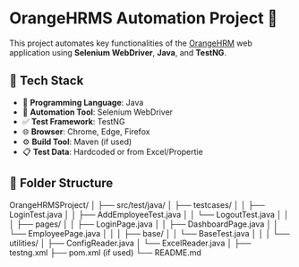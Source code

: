 # OrangeHRMS Automation Project 🧪

This project automates key functionalities of the [OrangeHRM](https://opensource-demo.orangehrmlive.com/) web application using **Selenium WebDriver**, **Java**, and **TestNG**.

## 🔧 Tech Stack

- 🧠 **Programming Language**: Java
- 🤖 **Automation Tool**: Selenium WebDriver
- ✅ **Test Framework**: TestNG
- 🌐 **Browser**: Chrome, Edge, Firefox
- ⚙️ **Build Tool**: Maven (if used)
- 📋 **Test Data**: Hardcoded or from Excel/Propertie

## 📂 Folder Structure
OrangeHRMSProject/ │ ├── src/test/java/ │ ├── testcases/ │ │ ├── LoginTest.java │ │ ├── AddEmployeeTest.java │ │ └── LogoutTest.java │ │ │ ├── pages/ │ │ ├── LoginPage.java │ │ ├── DashboardPage.java │ │ └── EmployeePage.java │ │ │ ├── base/ │ │ └── BaseTest.java │ │ │ └── utilities/ │ ├── ConfigReader.java │ └── ExcelReader.java │ ├── testng.xml ├── pom.xml (if used) └── README.md

